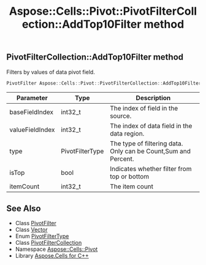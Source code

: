 ﻿---
title: Aspose::Cells::Pivot::PivotFilterCollection::AddTop10Filter method
linktitle: AddTop10Filter
second_title: Aspose.Cells for C++ API Reference
description: 'Aspose::Cells::Pivot::PivotFilterCollection::AddTop10Filter method. Filters by values of data pivot field in C++.'
type: docs
weight: 800
url: /cpp/aspose.cells.pivot/pivotfiltercollection/addtop10filter/
---
## PivotFilterCollection::AddTop10Filter method


Filters by values of data pivot field.

```cpp
PivotFilter Aspose::Cells::Pivot::PivotFilterCollection::AddTop10Filter(int32_t baseFieldIndex, int32_t valueFieldIndex, PivotFilterType type, bool isTop, int32_t itemCount)
```


| Parameter | Type | Description |
| --- | --- | --- |
| baseFieldIndex | int32_t | The index of field in the source. |
| valueFieldIndex | int32_t | The index of data field in the data region. |
| type | PivotFilterType | The type of filtering data. Only can be Count,Sum and Percent. |
| isTop | bool | Indicates whether filter from top or bottom |
| itemCount | int32_t | The item count |

## See Also

* Class [PivotFilter](../../pivotfilter/)
* Class [Vector](../../../aspose.cells/vector/)
* Enum [PivotFilterType](../../pivotfiltertype/)
* Class [PivotFilterCollection](../)
* Namespace [Aspose::Cells::Pivot](../../)
* Library [Aspose.Cells for C++](../../../)

